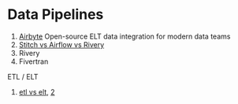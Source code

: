 # Data Pipelines

1. [Airbyte](https://airbyte.com) Open-source ELT data integration for modern data teams
2. [Stitch vs Airflow vs Rivery](https://www.stitchdata.com/vs/airflow/rivery/)
3. Rivery
4. Fivertran



ETL / ELT

1. [etl vs elt](https://www.qlik.com/us/etl/etl-vs-elt), [2](https://www.guru99.com/etl-vs-elt.html)
